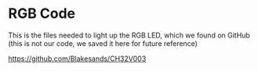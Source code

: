 # RGB Code

This is the files needed to light up the RGB LED, which we found on GitHub (this is not our code, we saved it here for future reference)

https://github.com/Blakesands/CH32V003
